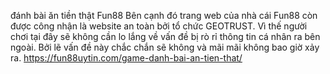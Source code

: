 đánh bài ăn tiền thật Fun88
Bên cạnh đó trang web của nhà cái Fun88 còn được công nhận là website an toàn bởi tổ chức GEOTRUST. Vì thế người chơi tại đây sẽ không cần lo lắng về vấn đề bị rò rỉ thông tin cá nhân ra bên ngoài. Bởi lẽ vấn đề này chắc chắn sẽ không và mãi mãi không bao giờ xảy ra.
https://fun88uytin.com/game-danh-bai-an-tien-that/